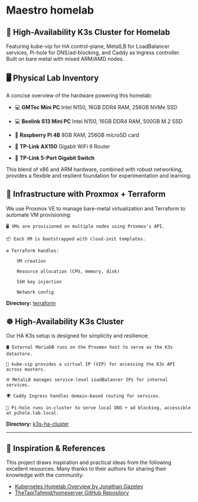 # Maestro homelab

## 🏡 High-Availability K3s Cluster for Homelab

Featuring kube-vip for HA control-plane, MetalLB for LoadBalancer services,
Pi-hole for DNS/ad-blocking, and Caddy as Ingress controller. Built on bare
metal with mixed ARM/AMD nodes.

## 🖥️ Physical Lab Inventory

A concise overview of the hardware powering this homelab:

- 💻 **GMTec Mini PC**
  Intel N150, 16GB DDR4 RAM, 256GB NVMe SSD

- 💻 **Beelink S13 Mini PC**
  Intel N150, 16GB DDR4 RAM, 500GB M.2 SSD

- 🍓 **Raspberry Pi 4B**
  8GB RAM, 256GB microSD card

- 📶 **TP-Link AX150**
  Gigabit WiFi 6 Router

- 🔌 **TP-Link 5-Port Gigabit Switch**

This blend of x86 and ARM hardware, combined with robust networking, provides a
flexible and resilient foundation for experimentation and learning.

## 🧱 Infrastructure with Proxmox + Terraform

We use Proxmox VE to manage bare-metal virtualization and Terraform to automate
VM provisioning:

    🖥️ VMs are provisioned on multiple nodes using Proxmox's API.

    📦 Each VM is bootstrapped with cloud-init templates.

    ⚙️ Terraform handles:

        VM creation

        Resource allocation (CPU, memory, disk)

        SSH key injection

        Network config

**Directory:** [terraform](/terraform/)

## ☸️ High-Availability K3s Cluster

Our HA K3s setup is designed for simplicity and resilience:

    🛢️ External MariaDB runs on the Proxmox host to serve as the K3s datastore.

    🧠 kube-vip provides a virtual IP (VIP) for accessing the K3s API across masters.

    🌐 MetalLB manages service-level LoadBalancer IPs for internal services.

    🌍 Caddy Ingress handles domain-based routing for services.

    🧅 Pi-hole runs in-cluster to serve local DNS + ad blocking, accessible at pihole.lab.local.

**Directory:** [k3s-ha-cluster](/k3s-ha-cluster/)

---

## 🔗 Inspiration & References

This project draws inspiration and practical ideas from the following excellent
resources. Many thanks to their authors for sharing their knowledge with the
community:

- [Kubernetes Homelab Overview by Jonathan Gazeley](https://jonathangazeley.com/2023/01/15/kubernetes-homelab-part-1-overview/)
- [TheTaqiTahmid/homeserver GitHub Repository](https://github.com/TheTaqiTahmid/homeserver)
